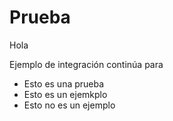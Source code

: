 # Prueba

Hola

Ejemplo de integración continúa para

* Esto es una prueba
* Esto es un ejemkplo
* Esto no es un ejemplo

